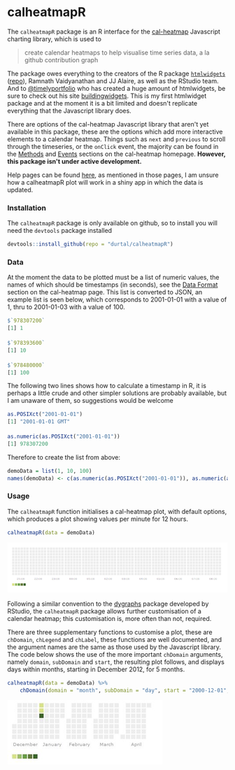 calheatmapR
===========

The `calheatmapR` package is an R interface for the [cal-heatmap](https://github.com/kamisama/cal-heatmap) Javascript charting library, which is used to

> create calendar heatmaps to help visualise time series data, a la github contribution graph

The package owes everything to the creators of the R package [`htmlwidgets`](http://www.htmlwidgets.org/) ([repo](https://github.com/ramnathv/htmlwidgets)), Ramnath Vaidyanathan and JJ Alaire, as well as the RStudio team.  And to [@timelyportfolio](https://twitter.com/timelyportfolio) who has created a huge amount of htmlwidgets, be sure to check out his site [buildingwidgets](http://www.buildingwidgets.com/).  This is my first htmlwidget package and at the moment it is a bit limited and doesn't replicate everything that the Javascript library does.

There are options of the cal-heatmap Javascript library that aren't yet available in this package, these are the options which add more interactive elements to a calendar heatmap.  Things such as `next` and `previous` to scroll through the timeseries, or the `onClick` event, the majority can be found in the [Methods](https://kamisama.github.io/cal-heatmap/#methods) and [Events](https://kamisama.github.io/cal-heatmap/#events) sections on the cal-heatmap homepage.  **However, this package isn't under active development.**

Help pages can be found [here](http://durtal.github.io/calheatmapR/), as mentioned in those pages, I am unsure how a calheatmapR plot will work in a shiny app in which the data is updated.

### Installation

The `calheatmapR` package is only available on github, so to install you will need the `devtools` package installed

```R
devtools::install_github(repo = "durtal/calheatmapR")
```

### Data

At the moment the data to be plotted must be a list of numeric values, the names of which should be timestamps (in seconds), see the [Data Format](https://kamisama.github.io/cal-heatmap/#data-format) section on the cal-heatmap page.  This list is converted to JSON, an example list is seen below, which corresponds to 2001-01-01 with a value of 1, thru to 2001-01-03 with a value of 100.

```R
$`978307200`
[1] 1

$`978393600`
[1] 10

$`978480000`
[1] 100
```

The following two lines shows how to calculate a timestamp in R, it is perhaps a little crude and other simpler solutions are probably available, but I am unaware of them, so suggestions would be welcome

```R
as.POSIXct("2001-01-01")
[1] "2001-01-01 GMT"

as.numeric(as.POSIXct("2001-01-01"))
[1] 978307200
```

Therefore to create the list from above:

```R
demoData = list(1, 10, 100)
names(demoData) <- c(as.numeric(as.POSIXct("2001-01-01")), as.numeric(as.POSIXct("2001-01-02")), as.numeric(as.POSIXct("2001-01-03")))
```

### Usage

The `calheatmapR` function initialises a cal-heatmap plot, with default options, which produces a plot showing values per minute for 12 hours.

```R
calheatmapR(data = demoData)
```
![](default-cal-heatmap.jpg)

Following a similar convention to the [dygraphs](http://rstudio.github.io/dygraphs/) package developed by RStudio, the `calheatmapR` package allows further customisation of a calendar heatmap; this customisation is, more often than not, required.

There are three supplementary functions to customise a plot, these are `chDomain`, `chLegend` and `chLabel`, these functions are well documented, and the argument names are the same as those used by the Javascript library.  The code below shows the use of the more important `chDomain` arguments, namely `domain`, `subDomain` and `start`, the resulting plot follows, and displays days within months, starting in December 2012, for 5 months.

```R
calheatmapR(data = demoData) %>%
    chDomain(domain = "month", subDomain = "day", start = "2000-12-01", range = 5)
```
![](chDomain-cal-heatmap.jpg)
